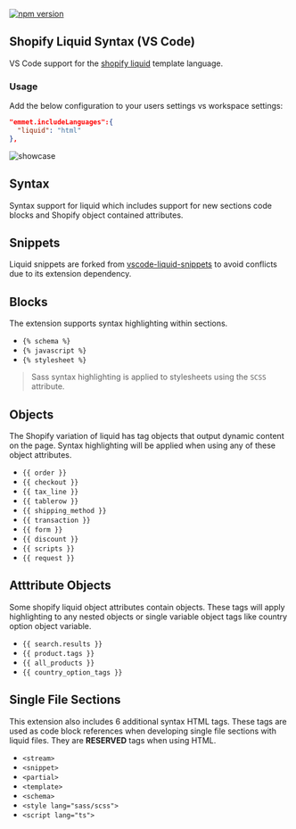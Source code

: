 [![npm version](https://img.shields.io/badge/vscode-install-blue.svg)](https://marketplace.visualstudio.com/items?itemName=sissel.shopify-liquid)

## Shopify Liquid Syntax (VS Code)
VS Code support for the [shopify liquid](https://shopify.github.io/liquid/) template language.

### Usage
Add the below configuration to your users settings vs workspace settings:

```json
"emmet.includeLanguages":{
  "liquid": "html"
},
```

![showcase](https://github.com/panoply/vscode-shopify-liquid/blob/master/images/showcase.gif?raw=true)

## Syntax

Syntax support for liquid which includes support for new sections code blocks and Shopify object contained attributes.

## Snippets
Liquid snippets are forked from [vscode-liquid-snippets](https://github.com/killalau/vscode-liquid-snippets) to avoid conflicts due to its extension dependency.

## Blocks
The extension supports syntax highlighting within sections.

- `{% schema %}`
- `{% javascript %}`
- `{% stylesheet %}`

> Sass syntax highlighting is applied to stylesheets using the `SCSS` attribute.

## Objects

The Shopify variation of liquid has tag objects that output dynamic content on the page. Syntax highlighting will be applied when using any of these object attributes.

- `{{ order }}`
- `{{ checkout }}`
- `{{ tax_line }}`
- `{{ tablerow }}`
- `{{ shipping_method }}`
- `{{ transaction }}`
- `{{ form }}`
- `{{ discount }}`
- `{{ scripts }}`
- `{{ request }}`

## Atttribute Objects

Some shopify liquid object attributes contain objects. These tags will apply highlighting to any nested objects or single variable object tags like country option object variable.

- `{{ search.results }}`
- `{{ product.tags }}`
- `{{ all_products }}`
- `{{ country_option_tags }}`

## Single File Sections

This extension also includes 6 additional syntax HTML tags. These tags are used as code block references when developing single file sections with liquid files. They are **RESERVED** tags when using HTML.

- `<stream>`
- `<snippet>`
- `<partial>`
- `<template>`
- `<schema>`
- `<style lang="sass/scss">`
- `<script lang="ts">`
